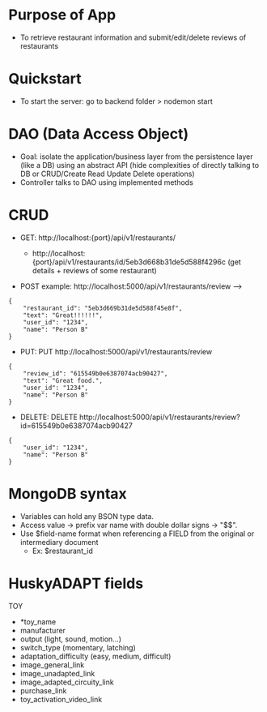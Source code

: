 # Purpose of App
- To retrieve restaurant information and submit/edit/delete reviews of restaurants

# Quickstart
- To start the server: go to backend folder > nodemon start

# DAO (Data Access Object)
- Goal: isolate the application/business layer from the persistence layer (like a DB) using an abstract API (hide complexities of directly talking to DB or CRUD/Create Read Update Delete operations)
- Controller talks to DAO using implemented methods

# CRUD
- GET: http://localhost:{port}/api/v1/restaurants/
  - http://localhost:{port}/api/v1/restaurants/id/5eb3d668b31de5d588f4296c (get details + reviews of some restaurant)

- POST example: http://localhost:5000/api/v1/restaurants/review --> 
```
{
	"restaurant_id": "5eb3d669b31de5d588f45e8f",
	"text": "Great!!!!!!",
	"user_id": "1234",
	"name": "Person B"
}
```

- PUT: PUT http://localhost:5000/api/v1/restaurants/review
```
{
	"review_id": "615549b0e6387074acb90427",
	"text": "Great food.",
	"user_id": "1234",
	"name": "Person B"
}
```

- DELETE: DELETE http://localhost:5000/api/v1/restaurants/review?id=615549b0e6387074acb90427
```
{
	"user_id": "1234",
	"name": "Person B"
}
```

# MongoDB syntax
- Variables can hold any BSON type data. 
- Access value -> prefix var name with double dollar signs -> "$$<variable>".
- Use $field-name format when referencing a FIELD from the original or intermediary document
  - Ex: $restaurant_id
  
# HuskyADAPT fields
TOY
- *toy_name
- manufacturer
- output (light, sound, motion...)
- switch_type (momentary, latching)
- adaptation_difficulty (easy, medium, difficult)
- image_general_link
- image_unadapted_link
- image_adapted_circuity_link
- purchase_link
- toy_activation_video_link